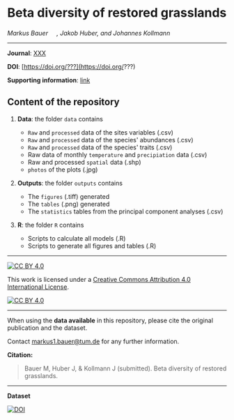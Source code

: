 # Beta diversity of restored grasslands

_Markus Bauer <a href="https://orcid.org/0000-0001-5372-4174"><img src="https://info.orcid.org/wp-content/uploads/2019/11/orcid_16x16.png" width="16" height = "16"></a>, Jakob Huber, and Johannes Kollmann <a href="https://orcid.org/0000-0002-4990-3636"><img src="https://info.orcid.org/wp-content/uploads/2019/11/orcid_16x16.png" width="16" height = "16"></a>_  

***

**Journal**: [XXX](https://www.???.??)

**DOI**: [https://doi.org/???](https://doi.org/???)

**Supporting information**: [link](https://www.???.org/supplementarydata.pdf)

## Content of the repository

1. __Data__: the folder `data` contains  
    * `Raw` and `processed` data of the sites variables (.csv) 
    * `Raw` and `processed` data of the species' abundances (.csv) 
    * `Raw` and `processed` data of the species' traits (.csv)
    * Raw data of monthly `temperature` and `precipiation` data (.csv)
    * Raw and processed `spatial` data (.shp)
    * `photos` of the plots (.jpg)
    
2. __Outputs__: the folder `outputs` contains  
    * The `figures` (.tiff) generated
    * The `tables` (.png) generated
    * The `statistics` tables from the principal component analyses (.csv)
    
3. __R__: the folder `R` contains  
    * Scripts to calculate all models (.R)
    * Scripts to generate all figures and tables (.R)
    
***

[![CC BY 4.0][cc-by-shield]][cc-by]

This work is licensed under a
[Creative Commons Attribution 4.0 International License][cc-by].

[![CC BY 4.0][cc-by-image]][cc-by]

[cc-by]: http://creativecommons.org/licenses/by/4.0/
[cc-by-image]: https://i.creativecommons.org/l/by/4.0/88x31.png
[cc-by-shield]: https://img.shields.io/badge/License-CC%20BY%204.0-lightgrey.svg

***

When using the __data available__ in this repository, please cite the original publication and the dataset.  

Contact markus1.bauer@tum.de for any further information.  

**Citation:**

> Bauer M, Huber J, & Kollmann J (submitted). Beta diversity of restored grasslands.

***

**Dataset**

[![DOI](https://zenodo.org/badge/340059790.svg)](https://zenodo.org/badge/latestdoi/340059790)
